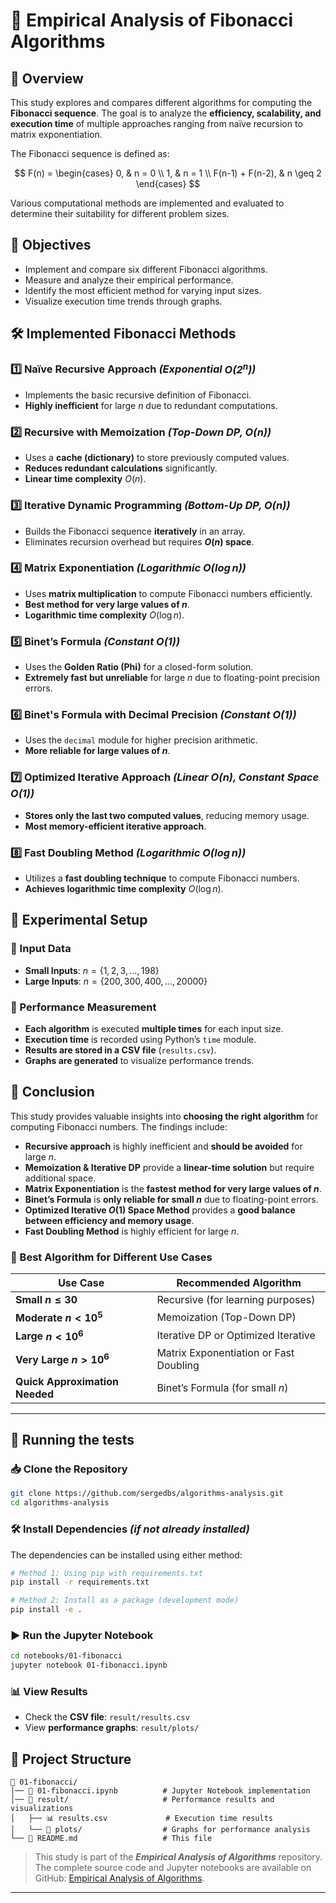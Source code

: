 # **📌 Empirical Analysis of Fibonacci Algorithms**

## **📖 Overview**

This study explores and compares different algorithms for computing the **Fibonacci sequence**. The goal is to analyze the **efficiency, scalability, and execution time** of multiple approaches ranging from naïve recursion to matrix exponentiation.

The Fibonacci sequence is defined as:

$$
F(n) =
\begin{cases}
    0, & n = 0 \\
    1, & n = 1 \\
    F(n-1) + F(n-2), & n \geq 2
\end{cases}
$$

Various computational methods are implemented and evaluated to determine their suitability for different problem sizes.

## **🎯 Objectives**

- Implement and compare six different Fibonacci algorithms.
- Measure and analyze their empirical performance.
- Identify the most efficient method for varying input sizes.
- Visualize execution time trends through graphs.

## **🛠 Implemented Fibonacci Methods**

### **1️⃣ Naïve Recursive Approach** *(Exponential $`O(2^n)`$)*

- Implements the basic recursive definition of Fibonacci.
- **Highly inefficient** for large $n$ due to redundant computations.

### **2️⃣ Recursive with Memoization** *(Top-Down DP, $`O(n)`$)*

- Uses a **cache (dictionary)** to store previously computed values.
- **Reduces redundant calculations** significantly.
- **Linear time complexity** $O(n)$.

### **3️⃣ Iterative Dynamic Programming** *(Bottom-Up DP, $`O(n)`$)*

- Builds the Fibonacci sequence **iteratively** in an array.
- Eliminates recursion overhead but requires **$O(n)$ space**.

### **4️⃣ Matrix Exponentiation** *(Logarithmic $`O(\log n)`$)*

- Uses **matrix multiplication** to compute Fibonacci numbers efficiently.
- **Best method for very large values of $n$**.
- **Logarithmic time complexity** $O(\log n)$.

### **5️⃣ Binet’s Formula** *(Constant $`O(1)`$)*

- Uses the **Golden Ratio (Phi)** for a closed-form solution.
- **Extremely fast but unreliable** for large $n$ due to floating-point precision errors.

### **6️⃣ Binet's Formula with Decimal Precision** *(Constant $`O(1)`$)*

- Uses the `decimal` module for higher precision arithmetic.
- **More reliable for large values of $n$**.

### **7️⃣ Optimized Iterative Approach** *(Linear $`O(n)`$, Constant Space $`O(1)`$)*

- **Stores only the last two computed values**, reducing memory usage.
- **Most memory-efficient iterative approach**.

### **8️⃣ Fast Doubling Method** *(Logarithmic $`O(\log n)`$)*

- Utilizes a **fast doubling technique** to compute Fibonacci numbers.
- **Achieves logarithmic time complexity** $O(\log n)$.

## **🔬 Experimental Setup**

### **📌 Input Data**

- **Small Inputs**: $n = \{1, 2, 3, \ldots, 198\}$
- **Large Inputs**: $n = \{200, 300, 400, \ldots, 20000\}$

### **📌 Performance Measurement**

- **Each algorithm** is executed **multiple times** for each input size.
- **Execution time** is recorded using Python’s `time` module.
- **Results are stored in a CSV file** (`results.csv`).
- **Graphs are generated** to visualize performance trends.

## **📌 Conclusion**

This study provides valuable insights into **choosing the right algorithm** for computing Fibonacci numbers. The findings include:

- **Recursive approach** is highly inefficient and **should be avoided** for large $n$.
- **Memoization & Iterative DP** provide a **linear-time solution** but require additional space.
- **Matrix Exponentiation** is the **fastest method for very large values of $n$**.
- **Binet’s Formula** is **only reliable for small $n$** due to floating-point errors.
- **Optimized Iterative $O(1)$ Space Method** provides a **good balance between efficiency and memory usage**.
- **Fast Doubling Method** is highly efficient for large $n$.

### **🚀 Best Algorithm for Different Use Cases**

| **Use Case**                   | **Recommended Algorithm**              |
|--------------------------------|----------------------------------------|
| **Small $n \leq 30$**          | Recursive (for learning purposes)      |
| **Moderate $n < 10^5$**        | Memoization (Top-Down DP)              |
| **Large $n < 10^6$**           | Iterative DP or Optimized Iterative    |
| **Very Large $n > 10^6$**      | Matrix Exponentiation or Fast Doubling |
| **Quick Approximation Needed** | Binet’s Formula (for small $n$)        |

---

## **💾 Running the tests**

### **📥 Clone the Repository**

```bash
git clone https://github.com/sergedbs/algorithms-analysis.git
cd algorithms-analysis
```

### **🛠 Install Dependencies** _(if not already installed)_
The dependencies can be installed using either method:

```bash
# Method 1: Using pip with requirements.txt
pip install -r requirements.txt

# Method 2: Install as a package (development mode)
pip install -e .
```

### **▶️ Run the Jupyter Notebook**

```bash
cd notebooks/01-fibonacci
jupyter notebook 01-fibonacci.ipynb
```

### **📊 View Results**

- Check the **CSV file**: `result/results.csv`
- View **performance graphs**: `result/plots/`

## **📂 Project Structure**

```plaintext
📂 01-fibonacci/
│── 📓 01-fibonacci.ipynb          # Jupyter Notebook implementation
│── 📂 result/                     # Performance results and visualizations
│   ├── 📊 results.csv             # Execution time results
│   └── 📂 plots/                  # Graphs for performance analysis
└── 📄 README.md                   # This file
```

> This study is part of the _**Empirical Analysis of Algorithms**_ repository. The complete source code and Jupyter notebooks are available on GitHub: [Empirical Analysis of Algorithms](https://github.com/sergedbs/algorithms-analysis).

---
